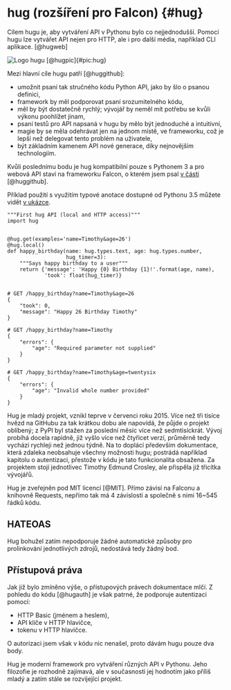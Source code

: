 hug (rozšíření pro Falcon) {#hug}
==========================

Cílem hugu je, aby vytváření API v Pythonu bylo co nejjednodušší.
Pomocí hugu lze vytvářet API nejen pro HTTP, ale i pro další média, například CLI aplikace. [@hugweb]

![Logo hugu [@hugpic]{#pic:hug}](images/hug)

Mezi hlavní cíle hugu patří [@huggithub]:

 * umožnit psaní tak stručného kódu Python API, jako by šlo o psanou definici,
 * framework by měl podporovat psaní srozumitelného kódu,
 * měl by být dostatečně rychlý; vývojář by neměl mít potřebu se kvůli výkonu poohlížet jinam,
 * psaní testů pro API napsaná v hugu by mělo být jednoduché a intuitivní,
 * magie by se měla odehrávat jen na jednom místě, ve frameworku, což je lepší než delegovat tento problém na uživatele,
 * být základním kamenem API nové generace, díky nejnovějším technologiím.

Kvůli poslednímu bodu je hug kompatibilní pouze s Pythonem 3
a pro webová API staví na frameworku Falcon, o kterém jsem psal [v části](#falcon) [@huggithub].

Příklad použití s využitím typové anotace dostupné od Pythonu 3.5 můžete vidět [v ukázce](#code:hug).

```{caption="{#code:hug}Příklad použití z dokumentace hugu \autocite{hugdoc}" .python}
"""First hug API (local and HTTP access)"""
import hug


@hug.get(examples='name=Timothy&age=26')
@hug.local()
def happy_birthday(name: hug.types.text, age: hug.types.number,
                   hug_timer=3):
    """Says happy birthday to a user"""
    return {'message': 'Happy {0} Birthday {1}!'.format(age, name),
            'took': float(hug_timer)}


# GET /happy_birthday?name=Timothy&age=26
{
    "took": 0,
    "message": "Happy 26 Birthday Timothy"
}

# GET /happy_birthday?name=Timothy
{
    "errors": {
        "age": "Required parameter not supplied"
    }
}

# GET /happy_birthday?name=Timothy&age=twentysix
{
    "errors": {
        "age": "Invalid whole number provided"
    }
}

```

Hug je mladý projekt, vznikl teprve v červenci roku 2015.
Více než tři tisíce hvězd na GitHubu za tak krátkou dobu ale napovídá, že půjde o projekt oblíbený;
z PyPI byl stažen za poslední měsíc více než sedmtisíckrát.
Vývoj probíhá docela rapidně, již vyšlo více než  čtyřicet verzí, průměrně tedy vychází rychleji než jednou týdně.
Na to doplácí především dokumentace, která zdaleka neobsahuje všechny možnosti hugu;
postrádá například kapitolu o autentizaci, přestože v kódu je tato funkcionalita obsažena.
Za projektem stojí jednotlivec Timothy Edmund Crosley, ale přispěla již třicítka vývojářů.

Hug je zveřejněn pod MIT licencí [@MIT]. Přímo závisí na Falconu a knihovně Requests, nepřímo tak má 4 závislosti a společně s nimi 16~545 řádků kódu.

HATEOAS
-------

Hug bohužel zatím nepodporuje žádné automatické způsoby pro prolinkování jednotlivých zdrojů,
nedostává tedy žádný bod.

Přístupová práva
----------------

Jak již bylo zmíněno výše, o přístupových právech dokumentace mlčí.
Z pohledu do kódu [@hugauth] je však patrné, že podporuje autentizaci pomocí:

 * HTTP Basic (jménem a heslem),
 * API klíče v HTTP hlavičce,
 * tokenu v HTTP hlavičce.

O autorizaci jsem však v kódu nic nenašel, proto dávám hugu pouze dva body.

Hug je moderní framework pro vytváření různých API v Pythonu.
Jeho filozofie je rozhodně zajímavá, ale v současnosti jej hodnotím jako příliš mladý a zatím stále se rozvíjející projekt.
